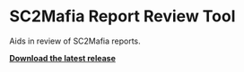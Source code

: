 # SC2Mafia Report Review Tool
Aids in review of SC2Mafia reports.

[**Download the latest release**](https://github.com/Iaotle/SC2Mafia-Report-Review-Tool/releases)
